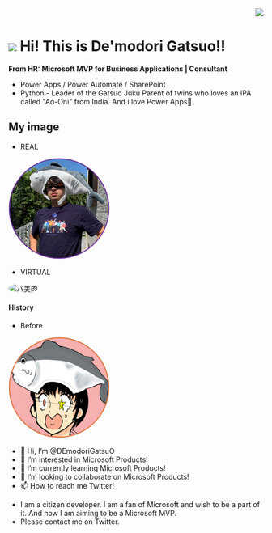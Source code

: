 <div align="right">
  <img src="https://komarev.com/ghpvc/?username=DemodoriGatsuo" />
</div>

# <img src="https://media.giphy.com/media/hvRJCLFzcasrR4ia7z/giphy.gif" width="28"> Hi! This is De'modori Gatsuo!!
**From HR: Microsoft MVP for Business Applications | Consultant**
- Power Apps / Power Automate / SharePoint
- Python - Leader of the Gatsuo Juku
Parent of twins who loves an IPA called "Ao-Oni" from India.
And i love Power Apps💞️ 

## My image
 - REAL
<img src="/asset/RealAvatar.png" alt="REAL" style="border-radius: 50%; width: 200px; height: 200px;">

- VIRTUAL
<img src="https://pbs.twimg.com/profile_images/1807909418010566656/SEmp8tKd_400x400.jpg" alt="バ美肉" style="border-radius: 50%; width: 200px; height: 200px;">

#### History

- Before
<img src="/asset/before.png" alt="バ美肉" style="border-radius: 50%; width: 200px; height: 200px;">

- 👋 Hi, I’m @DEmodoriGatsuO
- 👀 I’m interested in Microsoft Products!
- 🌱 I’m currently learning Microsoft Products!
- 💞️ I’m looking to collaborate on Microsoft Products!
- 📫 How to reach me Twitter!

* I am a citizen developer.
I am a fan of Microsoft and wish to be a part of it.
And now I am aiming to be a Microsoft MVP.
* Please contact me on Twitter.

